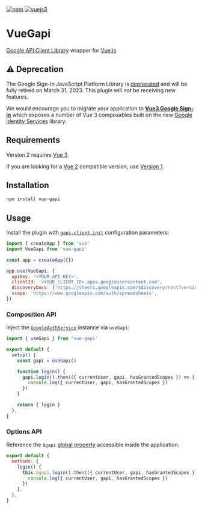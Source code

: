 [![npm](https://img.shields.io/npm/v/vue-gapi.svg)](https://www.npmjs.com/package/vue-gapi) [![vuejs3](https://img.shields.io/badge/vue.js-3.x-brightgreen.svg?logo=vue.js)](https://vuejs.org/)

# VueGapi

[Google API Client Library](https://github.com/google/google-api-javascript-client) wrapper for [Vue.js](https://vuejs.org/)

## ⚠️ Deprecation

The Google Sign-In JavaScript Platform Library is [deprecated](https://developers.googleblog.com/2022/03/gis-jsweb-authz-migration.html) and will be fully retired on March 31, 2023. This plugin will not be receiving new features.

We would encourage you to migrate your application to **[Vue3 Google Sign-in](https://github.com/wavezync/vue3-google-signin)** which exposes a number of Vue 3 composables built on the new [Google Identity Services](https://developers.google.com/identity/gsi/web) library.

## Requirements

Version 2 requires [Vue 3](https://vuejs.org/).

If you are looking for a [Vue 2](https://v2.vuejs.org/) compatible version, use [Version 1](https://github.com/vue-gapi/vue-gapi/tree/releases/v1).

## Installation

```bash
npm install vue-gapi
```

## Usage

Install the plugin with [`gapi.client.init`](https://github.com/google/google-api-javascript-client/blob/master/docs/reference.md#----gapiclientinitargs--) configuration parameters:

```js
import { createApp } from 'vue'
import VueGapi from 'vue-gapi'

const app = createApp({})

app.use(VueGapi, {
  apiKey: '<YOUR_API_KEY>',
  clientId: '<YOUR_CLIENT_ID>.apps.googleusercontent.com',
  discoveryDocs: ['https://sheets.googleapis.com/$discovery/rest?version=v4'],
  scope: 'https://www.googleapis.com/auth/spreadsheets',
})
```

### Composition API

Inject the [`GoogleAuthService`](https://vue-gapi.github.io/vue-gapi/reference/GoogleAuthService/__index__.html#googleauthservice) instance via `useGapi`:

```js
import { useGapi } from 'vue-gapi'

export default {
  setup() {
    const gapi = useGapi()

    function login() {
      gapi.login().then(({ currentUser, gapi, hasGrantedScopes }) => {
        console.log({ currentUser, gapi, hasGrantedScopes })
      })
    }

    return { login }
  },
}
```

### Options API

Reference the `$gapi` [global property](https://vuejs.org/api/application.html#app-config-globalproperties) accessible inside the application:

```js
export default {
  methods: {
    login() {
      this.$gapi.login().then(({ currentUser, gapi, hasGrantedScopes }) => {
        console.log({ currentUser, gapi, hasGrantedScopes })
      })
    },
  },
}
```
